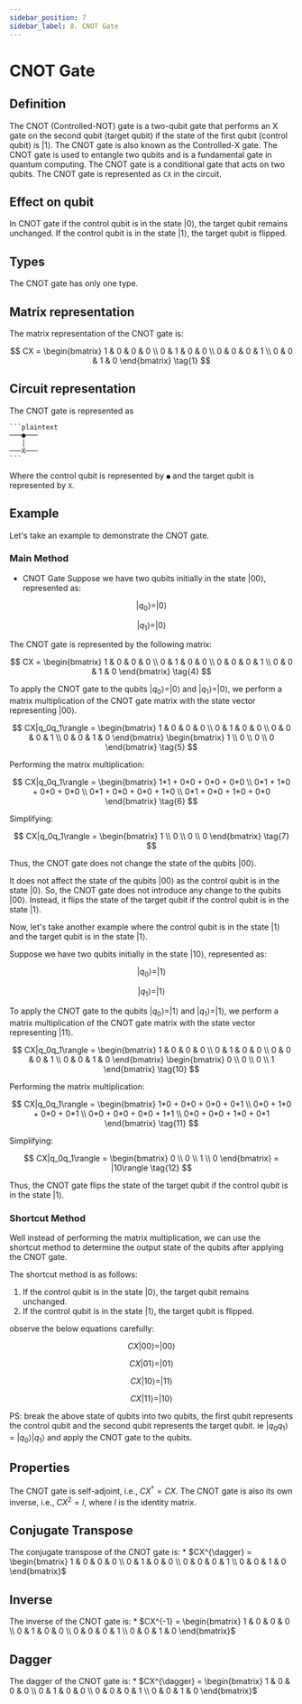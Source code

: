 ```yaml
---
sidebar_position: 7
sidebar_label: 8. CNOT Gate
---
```


# CNOT Gate

## Definition
The CNOT (Controlled-NOT) gate is a two-qubit gate that performs an X gate on the second qubit (target qubit) if the state of the first qubit (control qubit) is $|1\rangle$. The CNOT gate is also known as the Controlled-X gate. The CNOT gate is used to entangle two qubits and is a fundamental gate in quantum computing. The CNOT gate is a conditional gate that acts on two qubits. The CNOT gate is represented as `CX` in the circuit. 

## Effect on qubit
In CNOT gate if the control qubit is in the state $|0\rangle$, the target qubit remains unchanged. If the control qubit is in the state $|1\rangle$, the target qubit is flipped. 

## Types
The CNOT gate has only one type.

## Matrix representation
The matrix representation of the CNOT gate is:

$$
CX = \begin{bmatrix} 1 & 0 & 0 & 0 \\ 0 & 1 & 0 & 0 \\ 0 & 0 & 0 & 1 \\ 0 & 0 & 1 & 0 \end{bmatrix}
\tag{1}
$$

## Circuit representation
The CNOT gate is represented as
    
    ```plaintext
    ───●───
       │
    ───X───
    ```

Where the control qubit is represented by `●` and the target qubit is represented by `X`. 

## Example

Let's take an example to demonstrate the CNOT gate.

### Main Method

*   CNOT Gate
Suppose we have two qubits initially in the state $|00\rangle$, represented as:

$$
|q_0\rangle = |0\rangle
\tag{2}
$$

$$
|q_1\rangle = |0\rangle
\tag{3}
$$

The CNOT gate is represented by the following matrix:

$$
CX = \begin{bmatrix} 1 & 0 & 0 & 0 \\ 0 & 1 & 0 & 0 \\ 0 & 0 & 0 & 1 \\ 0 & 0 & 1 & 0 \end{bmatrix}
\tag{4}
$$

To apply the CNOT gate to the qubits $|q_0\rangle = |0\rangle$ and $|q_1\rangle = |0\rangle$, we perform a matrix multiplication of the CNOT gate matrix with the state vector representing $|00\rangle$.

$$
CX|q_0q_1\rangle = \begin{bmatrix} 1 & 0 & 0 & 0 \\ 0 & 1 & 0 & 0 \\ 0 & 0 & 0 & 1 \\ 0 & 0 & 1 & 0 \end{bmatrix} \begin{bmatrix} 1 \\ 0 \\ 0 \\ 0 \end{bmatrix}
\tag{5}
$$

Performing the matrix multiplication:

$$
CX|q_0q_1\rangle = \begin{bmatrix} 1*1 + 0*0 + 0*0 + 0*0 \\ 0*1 + 1*0 + 0*0 + 0*0 \\ 0*1 + 0*0 + 0*0 + 1*0 \\ 0*1 + 0*0 + 1*0 + 0*0 \end{bmatrix}
\tag{6}
$$

Simplifying:

$$
CX|q_0q_1\rangle = \begin{bmatrix} 1 \\ 0 \\ 0 \\ 0 \end{bmatrix}
\tag{7}
$$

Thus, the CNOT gate does not change the state of the qubits $|00\rangle$.

It does not affect the state of the qubits $|00\rangle$ as the control qubit is in the state $|0\rangle$. So, the CNOT gate does not introduce any change to the qubits $|00\rangle$. Instead, it flips the state of the target qubit if the control qubit is in the state $|1\rangle$.

Now, let's take another example where the control qubit is in the state $|1\rangle$ and the target qubit is in the state $|1\rangle$.

Suppose we have two qubits initially in the state $|10\rangle$, represented as:

$$
|q_0\rangle = |1\rangle
\tag{8}
$$

$$
|q_1\rangle = |1\rangle
\tag{9}
$$

To apply the CNOT gate to the qubits $|q_0\rangle = |1\rangle$ and $|q_1\rangle = |1\rangle$, we perform a matrix multiplication of the CNOT gate matrix with the state vector representing $|11\rangle$.

$$
CX|q_0q_1\rangle = \begin{bmatrix} 1 & 0 & 0 & 0 \\ 0 & 1 & 0 & 0 \\ 0 & 0 & 0 & 1 \\ 0 & 0 & 1 & 0 \end{bmatrix} \begin{bmatrix} 0 \\ 0 \\ 0 \\ 1 \end{bmatrix}
\tag{10}
$$

Performing the matrix multiplication:

$$
CX|q_0q_1\rangle = \begin{bmatrix} 1*0 + 0*0 + 0*0 + 0*1 \\ 0*0 + 1*0 + 0*0 + 0*1 \\ 0*0 + 0*0 + 0*0 + 1*1 \\ 0*0 + 0*0 + 1*0 + 0*1 \end{bmatrix}
\tag{11}
$$

Simplifying:

$$
CX|q_0q_1\rangle = \begin{bmatrix} 0 \\ 0 \\ 1 \\ 0 \end{bmatrix} = |10\rangle
\tag{12}
$$

Thus, the CNOT gate flips the state of the target qubit if the control qubit is in the state $|1\rangle$.

### Shortcut Method
Well instead of performing the matrix multiplication, we can use the shortcut method to determine the output state of the qubits after applying the CNOT gate.

The shortcut method is as follows:

1. If the control qubit is in the state $|0\rangle$, the target qubit remains unchanged.
2. If the control qubit is in the state $|1\rangle$, the target qubit is flipped.

observe the below equations carefully:

$$
CX|00\rangle = |00\rangle
\tag{13}
$$

$$
CX|01\rangle = |01\rangle
\tag{14}
$$

$$
CX|10\rangle = |11\rangle
\tag{15}
$$

$$
CX|11\rangle = |10\rangle
\tag{16}
$$

PS: break the above state of qubits into two qubits, the first qubit represents the control qubit and the second qubit represents the target qubit. ie $|q_0q_1\rangle$ = $|q_0\rangle|q_1\rangle$ and apply the CNOT gate to the qubits.

## Properties
The CNOT gate is self-adjoint, i.e., $CX^{\dagger} = CX$. The CNOT gate is also its own inverse, i.e., $CX^2 = I$, where $I$ is the identity matrix.

## Conjugate Transpose
The conjugate transpose of the CNOT gate is:
    * $CX^{\dagger} = \begin{bmatrix} 1 & 0 & 0 & 0 \\ 0 & 1 & 0 & 0 \\ 0 & 0 & 0 & 1 \\ 0 & 0 & 1 & 0 \end{bmatrix}$

## Inverse
The inverse of the CNOT gate is:
    * $CX^{-1} = \begin{bmatrix} 1 & 0 & 0 & 0 \\ 0 & 1 & 0 & 0 \\ 0 & 0 & 0 & 1 \\ 0 & 0 & 1 & 0 \end{bmatrix}$

## Dagger
The dagger of the CNOT gate is:
    * $CX^{\dagger} = \begin{bmatrix} 1 & 0 & 0 & 0 \\ 0 & 1 & 0 & 0 \\ 0 & 0 & 0 & 1 \\ 0 & 0 & 1 & 0 \end{bmatrix}$




